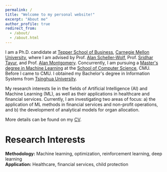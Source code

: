 ```yaml
---
permalink: /
title: "Welcome to my personal website!"
excerpt: "About me"
author_profile: true
redirect_from: 
  - /about/
  - /about.html
---
```


I am a Ph.D. candidate at [Tepper School of Business](https://www.cmu.edu/tepper/), [Carnegie Mellon University](https://www.cmu.edu/), where I am advised by Prof. [Alan Scheller-Wolf](https://www.cmu.edu/tepper/faculty-and-research/faculty-by-area/profiles/scheller-wolf-alan.html), Prof. [Sridhar Tayur](https://www.cmu.edu/tepper/faculty-and-research/faculty-by-area/profiles/tayur-sridhar.html), and Prof. [Alan Montgomery](https://www.cmu.edu/tepper/faculty-and-research/faculty-by-area/profiles/montgomery-alan.html). Concurrently, I am pursuing a [Master's degree in Machine Learning](https://www.ml.cmu.edu/academics/machine-learning-masters-curriculum.html) at the [School of Computer Science](https://www.cs.cmu.edu/), CMU. Before I came to CMU. I obtained my Bachelor's degree in Information Systems from [Tsinghua University](https://www.tsinghua.edu.cn/en/index.htm). 


My research interests lie in the fields of Artificial Intelligence (AI) and Machine Learning (ML), as well as their applications in healthcare and financial services. Currently, I am investigating two areas of focus: a) the application of ML methods in financial services and non-profit operations, and b) the development of analytical models for organ allocation.

More details can be found on my [CV](../files/Tang_Yanhan_20230213.pdf).

# Research Interests

__Methodology:__ Machine learning, optimization, reinforcement learning, deep learning<br>
__Application:__ Healthcare, financial services, child protection

